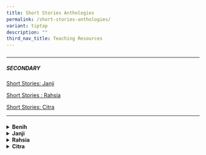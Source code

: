 ```yaml
---
title: Short Stories Anthologies
permalink: /short-stories-anthologies/
variant: tiptap
description: ""
third_nav_title: Teaching Resources
---
```

<h5></h5>
<hr>
<h5>SECONDARY</h5>
<p><a href="/mlcs/resources/anthology/secondary/short-stories-janji/" rel="noopener noreferrer nofollow" target="_blank">Short Stories: Janji</a>
</p>
<p><a href="/mlcs/resources/anthology/secondary/short-stories-secondary-rahsia/" rel="noopener noreferrer nofollow" target="_blank">Short Stories : Rahsia</a>
</p>
<p><a href="/mlcs/resources/anthology/secondary/short-stories-citra/" rel="noopener noreferrer nofollow" target="_blank">Short Stories: Citra</a>
</p>
<hr>
<h4></h4>
<p></p>
<div data-type="detailGroup" class="isomer-accordion isomer-accordion-white">
<details class="isomer-details">
<summary><strong>Benih</strong>
</summary>
<div data-type="detailsContent" class="isomer-details-content">
<h4>Antologi Cerpen Benih</h4>
<div class="isomer-image-wrapper">
<img style="width: 40%;" height="auto" width="100%" src="/images/001%20benih-small.png">
</div>
<p>Benih merupakan koleksi cerpen karya guru peserta program penyerapan bagi
Guru Kanan ke Pekanbaru, Indonesia pada bulan Mei-Jun 2016. Koleksi cerpen
ini memaparkan pelbagai tema bagi menggalakkan minat membaca dalam kalangan
murid khususnya di peringkat Darjah 5 dan 6. Benih mengandungi 7 cerpen.</p>
<ol data-tight="true" class="tight">
<li>
<p><a href="/files/1-sahabat.pdf" rel="noopener noreferrer nofollow" target="_blank">Sahabat(.pdf, 2.77 MB)</a>
</p>
</li>
<li>
<p><a href="/files/2-sekilas.pdf" rel="noopener noreferrer nofollow" target="_blank">Sekilas Senyuman(.pdf, 2.38 MB)</a>
</p>
</li>
<li>
<p><a href="/files/3-benih.pdf" rel="noopener noreferrer nofollow" target="_blank">Benih(.pdf, 2.57 MB)</a>
</p>
</li>
<li>
<p><a href="/files/4-untuk_myra-r2.pdf" rel="noopener noreferrer nofollow" target="_blank">Untuk Myra(.pdf, 2.56 MB)</a>
</p>
</li>
<li>
<p><a href="/files/5-insaf-r2.pdf" rel="noopener noreferrer nofollow" target="_blank">Insaf(.pdf, 2.5 MB)</a>
</p>
</li>
<li>
<p><a href="/files/6-anakpenjualtisu.pdf" rel="noopener noreferrer nofollow" target="_blank">Anak Penjual Tisu(.pdf, 2.6 MB)</a>
</p>
</li>
<li>
<p><a href="/files/7-pengganti-r2.pdf" rel="noopener noreferrer nofollow" target="_blank">Pengganti(.pdf, 2.92 MB)</a>
</p>
</li>
</ol>
<p>Selain itu, Benih juga mengandungi sebuah buku panduan berjudul Idea.
Idea mengandungi beberapa saranan pengajaran dan pembelajaran bahasa Melayu
menggunakan 7 cerpen yang terkandung dalam koleksi ini.</p>
<p><a href="/files/Idea_path_anthology__1_.pdf" rel="noopener noreferrer nofollow" target="_blank">Idea Saranan Pengajaran dan Pembelajaran - Bahagian 1</a>
</p>
<p><a href="/files/Idea_path_anthology__2_.pdf" rel="noopener noreferrer nofollow" target="_blank">Idea Saranan Pengajaran dan Pembelajaran - Bahagian 2</a>
</p>
<p></p>
<p><strong>Ralat:</strong>
</p>
<p>Terdapat beberapa kesilapan cetakan dalam Antologi Cerpen Benih. Berikut
perinciannya:</p>
<ol data-tight="true" class="tight">
<li>
<p>Cerpen ‘Insaf’ – halaman 6, ejaan ‘biadap’ dibetulkan menjadi ‘biadab’.</p>
</li>
<li>
<p>Cerpen ‘Pengganti’ – halaman 5, ejaan ‘ana-anak’ dibetulkan menjadi ‘anak-anak’.</p>
</li>
<li>
<p>Cerpen ‘Untuk Myra’ – halaman 8, ejaan ‘ngadu Myra…’ dibetulkan menjadi
‘Myra mengadu…’.</p>
</li>
</ol>
<p>Ralat atau kesilapan dalam cetakan ini telah pun dibetulkan dalam versi
PDF yang terdapat dalam laman ini.</p>
</div>
</details>
<details class="isomer-details">
<summary><strong>Janji</strong>
</summary>
<div data-type="detailsContent" class="isomer-details-content">
<h4><strong>Antologi Janji</strong></h4>
<div class="isomer-image-wrapper">
<img style="width: 40%;" height="auto" width="100%" alt="Janji Cover" src="/images/janji-cover.jpeg">
</div>
<h5>Klik pautan berikut untuk mendapatkan&nbsp;<a href="https://issuu.com/oxfordgraphic/docs/mlcs-janji-v4-fa" rel="noopener noreferrer nofollow" target="_blank">Antologi Janji</a>&nbsp;dalam bentuk digital.</h5>
<p>Antologi Janji merupakan kumpulan cerpen yang dihasilkan oleh guru-guru
yang mengikuti bengkel yang pernah dianjurkan oleh Cikgu Suratman Markasan.
Antologi ini mengandungi 10 buah cerpen. Antologi ini telah diterbitkan
dalam bentuk digital bagi membolehkan lebih ramai guru dan pelajar untuk
memanfaatkan antologi ini sebagai bahan bacaan dan pengajaran dan pembelajaran.
<br>
<br><strong>Ebook</strong>
</p><a class="isomer-image-wrapper" href="https://issuu.com/oxfordgraphic/docs/mlcs-janji-v4-fa"><img style="width: 50%;" height="auto" width="100%" alt="" src="/images/sbm-2022-antologi-janji-poster.jpeg"></a>
<p>Klik pautan berikut untuk mendapatkan&nbsp;<a href="https://issuu.com/oxfordgraphic/docs/mlcs-janji-v4-fa" rel="noopener nofollow" target="_blank">Antologi Janji</a> dalam
bentuk digital.</p>
<hr>
<p><strong>Antologi Janji: Panduan Pengajaran dan Pembelajaran</strong>
</p>
<div class="isomer-image-wrapper">
<img style="width: 30%;" height="auto" width="100%" alt="Cover_PdP_Janji" src="/images/cover_pdp_janji.png">
</div>
<p><strong>Antologi Janji: Panduan Pengajaran dan Pembelajaran</strong>&nbsp;ini
mengandungi saranan pengajaran dan pembelajaran yang boleh digunakan sebagai
rujukan para guru dan pelajar. Klik pautan yang disediakan untuk mengakses
bahan-bahan pengajaran dan pembelajaran tersebut.
<br><a href="/files/0-cover_panduan-pdp_antologi-janji_sekapur-sirih_latest.pdf" rel="noopener noreferrer nofollow" target="_blank">Sekapur Sirih</a> 
<br><a href="/files/1-kemelut_noor-ashiking-bahnan_pdp_latest.pdf" rel="noopener noreferrer nofollow" target="_blank">Kemelut </a>
<br><a href="/files/2-tusuk_muhd_rafi_abu_bakar_pdp_latest.pdf" rel="noopener noreferrer nofollow" target="_blank">Tusuk </a>
<br><a href="/files/3-camuk_farid_pdp_latest.pdf" rel="noopener noreferrer nofollow" target="_blank">Camuk</a>
<br><a href="/files/4-gelora_noraishah-_pdp_latest.pdf" rel="noopener noreferrer nofollow" target="_blank">Gelora</a>
<br><a href="/files/5-angkara_rahmat-subadah_pdp_latest.pdf" rel="noopener noreferrer nofollow" target="_blank">Angkara</a>
<br><a href="/files/6-janji_rashidah_pdp_latest.pdf" rel="noopener noreferrer nofollow" target="_blank">Janji</a>
<br><a href="/files/7-senja_shaheda_pdp_latest.pdf" rel="noopener noreferrer nofollow" target="_blank">Senja</a>
<br><a href="/files/8-dendam_siti-faridah-omar_pdp_latest.pdf" rel="noopener noreferrer nofollow" target="_blank">Dendam</a>
<br><a href="/files/9-sangka_siti_nurashikin_pdp_latest.pdf" rel="noopener noreferrer nofollow" target="_blank">Sangka</a>
<br><a href="/files/10-paksi-_sri-nabilah_pdp_latest.pdf" rel="noopener noreferrer nofollow" target="_blank">Paksi</a>
</p>
</div>
</details>
<details class="isomer-details">
<summary><strong>Rahsia</strong>
</summary>
<div data-type="detailsContent" class="isomer-details-content">
<p></p>
</div>
</details>
<details class="isomer-details">
<summary><strong>Citra</strong>
</summary>
<div data-type="detailsContent" class="isomer-details-content">
<p></p>
</div>
</details>
</div>
<p></p>
<p></p>